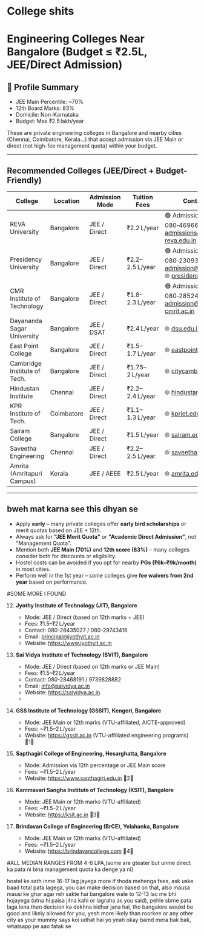 # College shits

# Engineering Colleges Near Bangalore (Budget ≤ ₹2.5L, JEE/Direct Admission)

## 📌 Profile Summary
- JEE Main Percentile: ~70%
- 12th Board Marks: 83%
- Domicile: Non-Karnataka
- Budget: Max ₹2.5 lakh/year

These are private engineering colleges in Bangalore and nearby cities (Chennai, Coimbatore, Kerala…) that accept admission via JEE Main or direct (not high-fee management quota) within your budget.

---

##  Recommended Colleges (JEE/Direct + Budget-Friendly)

| College                        | Location     | Admission Mode | Tuition Fees     | Contact Info / Website                                                                 |
|-------------------------------|--------------|----------------|------------------|----------------------------------------------------------------------------------------|
| REVA University               | Bangalore    | JEE / Direct   | ₹2.2 L/year      | 🟢 Admissions: +91‑90211 90211 / 080‑46966966, ✉ admissions@reva.edu.in, 🌐 [reva.edu.in](https://www.reva.edu.in/contact-us) |
| Presidency University         | Bangalore    | JEE / Direct   | ₹2.2–2.5 L/year  | 🟢 Admissions: +91‑90220 92222, 080‑23093500, ✉ admission@presidencyuniversity.in, 🌐 [presidencyuniversity.in](https://presidencyuniversity.in) |
| CMR Institute of Technology   | Bangalore    | JEE / Direct   | ₹1.8–2.3 L/year  | 🟢 Admissions: 93429 00666, 080‑28524466, ✉ admission@cmrit.ac.in, 🌐 [cmrit.ac.in](https://www.cmrit.ac.in) |
| Dayananda Sagar University    | Bangalore    | JEE / DSAT     | ₹2.4 L/year      | 🌐 [dsu.edu.in](https://www.dsu.edu.in) |
| East Point College            | Bangalore    | JEE / Direct   | ₹1.5–1.7 L/year  | 🌐 [eastpoint.ac.in](https://www.eastpoint.ac.in) |
| Cambridge Institute of Tech.  | Bangalore    | JEE / Direct   | ₹1.75–2 L/year   | 🌐 [citycambridge.edu.in](https://citycambridge.edu.in) |
| Hindustan Institute           | Chennai      | JEE / Direct   | ₹2.2–2.4 L/year  | 🌐 [hindustanuniv.ac.in](https://hindustanuniv.ac.in) |
| KPR Institute of Tech.        | Coimbatore   | JEE / Direct   | ₹1.1–1.3 L/year  | 🌐 [kpriet.edu.in](https://kpriet.edu.in) |
| Sairam College                | Bangalore    | JEE / Direct   | ₹1.5 L/year      | 🌐 [sairam.edu.in](https://www.sairam.edu.in) |
| Saveetha Engineering          | Chennai      | JEE / Direct   | ₹2.2–2.5 L/year  | 🌐 [saveetha.ac.in](https://saveetha.ac.in) |
| Amrita (Amritapuri Campus)    | Kerala       | JEE / AEEE     | ₹2.5 L/year      | 🌐 [amrita.edu](https://www.amrita.edu) |

---

##  bweh mat karna see this dhyan se
- Apply **early** – many private colleges offer **early bird scholarships** or merit quotas based on JEE + 12th.
- Always ask for **"JEE Merit Quota"** or **"Academic Direct Admission"**, not "Management Quota".
- Mention both **JEE Main (70%)** and **12th score (83%)** – many colleges consider both for discounts or eligibility.
- Hostel costs can be avoided if you opt for nearby **PGs (₹6k–₹9k/month)** in most cities.
- Perform well in the 1st year – some colleges give **fee waivers from 2nd year** based on performance.


#SOME MORE I FOUND 

12. **Jyothy Institute of Technology (JIT), Bangalore**
    - Mode: JEE / Direct (based on 12th marks + JEE)
    - Fees: ₹1.5–₹2 L/year
    - Contact: 080-28435027 / 080-29743416
    - Email: principal@jyothyit.ac.in
    - Website: https://www.jyothyit.ac.in

13. **Sai Vidya Institute of Technology (SVIT), Bangalore**
    - Mode: JEE / Direct (based on 12th marks or JEE Main)
    - Fees: ₹1.5–₹2 L/year
    - Contact: 080-28468191 / 9739828882
    - Email: info@saividya.ac.in
    - Website: https://saividya.ac.in
    - 
14. **GSS Institute of Technology (GSSIT), Kengeri, Bangalore**
    - Mode: JEE Main or 12th marks (VTU-affiliated, AICTE-approved)
    - Fees: ~₹1.5–2 L/year
    - Website: https://gssit.ac.in (VTU-affiliated engineering programs) 1

15. **Sapthagiri College of Engineering, Hesarghatta, Bangalore**
    - Mode: Admission via 12th percentage or JEE Main score
    - Fees: ~₹1.5–2 L/year
    - Website: https://www.sapthagiri.edu.in 2

16. **Kammavari Sangha Institute of Technology (KSIT), Bangalore**
    - Mode: JEE Main or 12th marks (VTU-affiliated)
    - Fees: ~₹1.5–2 L/year
    - Website: https://ksit.ac.in 3

17. **Brindavan College of Engineering (BrCE), Yelahanka, Bangalore**
    - Mode: JEE Main or 12th marks (VTU-affiliated)
    - Fees: ~₹1.5–2 L/year
    - Website: https://brindavancollege.com 4
   
#ALL MEDIAN RANGES FROM 4-6 LPA,(some are gteater but unme direct ka pata ni bina management quota ka denge ya ni)


hostel ke sath inme 16-17 lag jayega more if thoda mehenga fees, ask uske baad total pata lagega, you can make decision based on that, also mausa mausi ke ghar agar reh sakte hai bangalore wale to 12-13 lac me bhi hojayega (utna hi paisa jitna kahi or lagraha as you said), pehle sbme pata laga lena then decision ka dekhna kidhar jana hai, tho bangalore woukd be good and likely allowed for you, yesh more likely than roorkee or any other city as your mummy says koi udhat hai yo yeah okay bamd mera bak bak, whatsapp pe aao fatak se 
